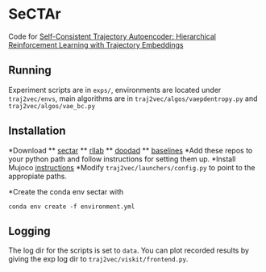 # SeCTAr
Code for [Self-Consistent Trajectory Autoencoder: Hierarchical Reinforcement Learning with Trajectory Embeddings](https://sites.google.com/view/sectar/)

## Running
Experiment scripts are in `exps/`, environments are located under `traj2vec/envs`, main algorithms are in `traj2vec/algos/vaepdentropy.py` and `traj2vec/algos/vae_bc.py`

## Installation
*Download
** [sectar](https://github.com/wyndwarrior/Sectar)
** [rllab](https://github.com/rll/rllab)
** [doodad](https://github.com/justinjfu/doodad)
** [baselines](https://github.com/openai/baselines)
*Add these repos to your python path and follow instructions for setting them up.
*Install Mujoco [instructions](https://github.com/openai/mujoco-py)
*Modify `traj2vec/launchers/config.py` to point to the appropiate paths.

*Create the conda env sectar with
```
conda env create -f environment.yml
```

## Logging
The log dir for the scripts is set to `data`. You can plot recorded results by giving the exp log dir to ```traj2vec/viskit/frontend.py```.
